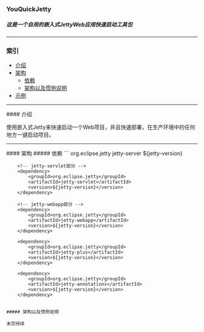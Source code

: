 ### YouQuickJetty
##### 这是一个自用的嵌入式JettyWeb应用快速启动工具包
- - -

### 索引
- [介绍](#介绍)
- [架构](#)
  - [依赖](#)
  - [架构以及惯例说明](#)
- [示例](#)

- - -

<span id="介绍"/>
#### 介绍

使用嵌入式Jetty来快速启动一个Web项目，并且快速部署，在生产环境中的任何地方一键启动项目。

- - -

<span id="架构"/>
#### 架构
##### 依赖
```
        <!-- jetty-server部分 -->
        <dependency>
            <groupId>org.eclipse.jetty</groupId>
            <artifactId>jetty-server</artifactId>
            <version>${jetty-version}</version>
        </dependency>

        <!-- jetty-servlet部分 -->
        <dependency>
            <groupId>org.eclipse.jetty</groupId>
            <artifactId>jetty-servlet</artifactId>
            <version>${jetty-version}</version>
        </dependency>

        <!-- jetty-webapp部分 -->
        <dependency>
            <groupId>org.eclipse.jetty</groupId>
            <artifactId>jetty-webapp</artifactId>
            <version>${jetty-version}</version>
        </dependency>

        <dependency>
            <groupId>org.eclipse.jetty</groupId>
            <artifactId>jetty-plus</artifactId>
            <version>${jetty-version}</version>
        </dependency>

        <dependency>
            <groupId>org.eclipse.jetty</groupId>
            <artifactId>jetty-annotations</artifactId>
            <version>${jetty-version}</version>
        </dependency>
```

##### 架构以及惯例说明

未完待续
